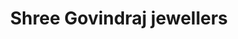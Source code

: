 ---
title: "Shree Govindraj jewellers"
url: /akhada-balapur/shree-govindraj-jewellers/
shop: jewelry
---